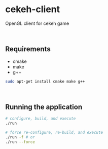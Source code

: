 # cekeh-client
OpenGL client for cekeh game

<br />

## Requirements
 - cmake 
 - make 
 - g++ 

```bash
sudo apt-get install cmake make g++
```

<!-- cmake make g++ libx11-dev libxi-dev libgl1-mesa-dev libglu1-mesa-dev libxrandr-dev libxext-dev libxcursor-dev libxinerama-dev libxi-dev -->

<br />

## Running the application
```bash
# configure, build, and execute
./run

# force re-configure, re-build, and execute
./run -f # or
./run --force
```

<br />